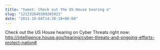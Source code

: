 ```yaml
---
title: "tweet: Check out the US House hearing o"
slug: "121232649309265921"
date: "2011-10-04T14:38:10+00:00"
---
```

Check out the US House hearing on Cyber Threats right now: http://intelligence.house.gov/hearing/cyber-threats-and-ongoing-efforts-protect-nation#